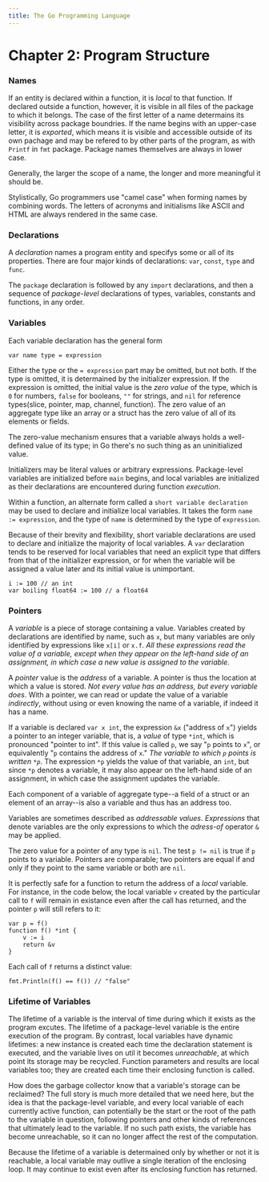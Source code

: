 ```yaml
---
title: The Go Programming Language
---
```


Chapter 2: Program Structure
============================

### Names

If an entity is declared within a function, it is _local_ to that function. If declared outside a function, however, it is visible in all files of the package to which it belongs. The case of the first letter of a name determains its visibility across package boundries. If the name begins with an upper-case letter, it is _exported_, which means it is visible and accessible outside of its own pachage and may be refered to by other parts of the program, as with `Printf` in `fmt` package. Package names themselves are always in lower case.

Generally, the larger the scope of a name, the longer and more meaningful it should be.

Stylistically, Go programmers use "camel case" when forming names by combining words. The letters of acronyms and initialisms like ASCII and HTML are always rendered in the same case.

### Declarations

A _declaration_ names a program entity and specifys some or all of its properties. There are four major kinds of declarations: `var`, `const`, `type` and `func`.

The `package` declaration is followed by any `import` declarations, and then a sequence of _package-level_ declarations of types, variables, constants and functions, in any order.

### Variables

Each variable declaration has the general form

    var name type = expression

Either the type or the `= expression` part may be omitted, but not both. If the type is omitted, it is determained by the initializer expression. If the expression is omitted, the initial value is the _zero value_ of the type, which is `0` for numbers, `false` for booleans, `""` for strings, and `nil` for reference types(slice, pointer, map, channel, function). The zero value of an aggregate type like an array or a struct has the zero value of all of its elements or fields.

The zero-value mechanism ensures that a variable always holds a well-defined value of its type; in Go there's no such thing as an uninitialized value.

Initializers may be literal values or arbitrary expressions. Package-level variables are initialized before `main` begins, and local variables are initialized as their declarations are encountered during function _execution_.

Within a function, an alternate form called a `short variable declaration` may be used to declare and initialize local variables. It takes the form `name := expression`, and the type of `name` is determined by the type of `expression`.

Because of their brevity and flexibility, short variable declarations are used to declare and initialize the majority of local variables. A `var` declaration tends to be reserved for local variables that need an explicit type that differs from that of the initializer expression, or for when the variable will be assigned a value later and its initial value is unimportant.

    i := 100 // an int
    var boiling float64 := 100 // a float64

### Pointers

A _variable_ is a piece of storage containing a value. Variables created by declarations are identified by name, such as `x`, but many variables are only identified by expressions like `x[i]` or `x.f`. _All these expressions read the value of a variable, except when they appear on the left-hand side of an assignment, in which case a new value is assigned to the variable_.

A _pointer_ value is the _address_ of a variable. A pointer is thus the location at which a value is stored. _Not every value has an address, but every variable does_. With a pointer, we can read or update the value of a variable _indirectly_, without using or even knowing the name of a variable, if indeed it has a name.

If a variable is declared `var x int`, the expression `&x` ("address of `x`") yields a pointer to an integer variable, that is, a _value_ of type `*int`, which is pronounced "pointer to int". If this value is called `p`, we say "`p` points to `x`", or equivalently "`p` contains the address of `x`." _The variable to which `p` points is written `*p`_. The expression `*p` yields the value of that variable, an `int`, but since `*p` denotes a variable, it may also appear on the left-hand side of an assignment, in which case the assignment updates the variable.

Each component of a variable of aggregate type--a field of a struct or an element of an array--is also a variable and thus has an address too.

Variables are sometimes described as _addressable values_. _Expressions_ that denote variables are the only expressions to which the _adress-of_ operator `&` may be applied.

The zero value for a pointer of any type is `nil`. The test `p != nil` is true if `p` points to a variable. Pointers are comparable; two pointers are equal if and only if they point to the same variable or both are `nil`.

It is perfectly safe for a function to return the address of a _local_ variable. For instance, in the code below, the local variable `v` created by the particular call to `f` will remain in existance even after the call has returned, and the pointer `p` will still refers to it:

    var p = f()
    function f() *int {
        v := i
        return &v
    }

Each call of `f` returns a distinct value:

    fmt.Println(f() == f()) // "false"

### Lifetime of Variables

The lifetime of a variable is the interval of time during which it exists as the program excutes. The lifetime of a package-level variable is the entire execution of the program. By contrast, local variables have dynamic lifetimes: a new instance is created each time the declaration statement is executed, and the variable lives on util it becomes _unreachable_, at which point its storage may be recycled. Function parameters and results are local variables too; they are created each time their enclosing function is called.

How does the garbage collector know that a variable's storage can be reclaimed? The full story is much more detailed that we need here, but the idea is that the package-level variable, and every local variable of each currently active function, can potentially be the start or the root of the path to the variable in question, following pointers and other kinds of references that ultimately lead to the variable. If no such path exists, the variable has become unreachable, so it can no longer affect the rest of the computation.

Because the lifetime of a variable is determained only by whether or not it is reachable, a local variable may outlive a single iteration of the enclosing loop. It may continue to exist even after its enclosing function has returned.